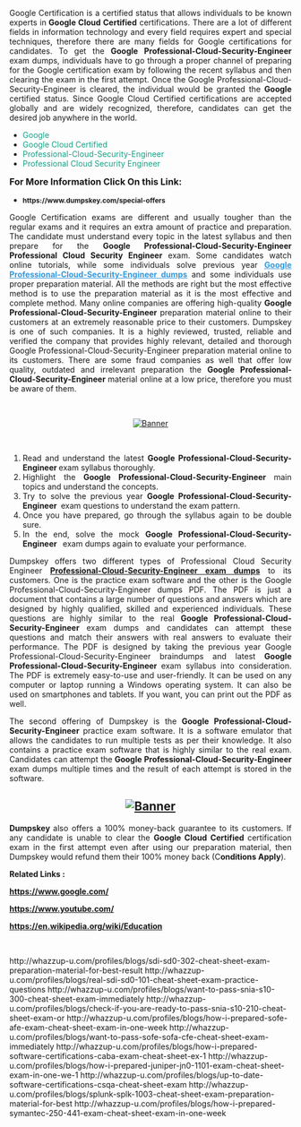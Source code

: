 <p style="text-align: justify;">Google Certification is a certified status that allows individuals to be known experts in<strong> Google Cloud Certified</strong> certifications. There are a lot of different fields in information technology and every field requires expert and special techniques, therefore there are many fields for Google certifications for candidates. To get the <strong>Google Professional-Cloud-Security-Engineer </strong>exam dumps, individuals have to go through a proper channel of preparing for the Google certification exam by following the recent syllabus and then clearing the exam in the first attempt. Once the Google Professional-Cloud-Security-Engineer is cleared, the individual would be granted the <strong>Google</strong> certified status. Since Google Cloud Certified certifications are accepted globally and are widely recognized, therefore, candidates can get the desired job anywhere in the world.</p>

<ul>
	<li style="text-align: justify;"><span style="color:#16a085;">Google</span></li>
	<li style="text-align: justify;"><span style="color:#16a085;">Google Cloud Certified  </span></li>
	<li style="text-align: justify;"><span style="color:#16a085;">Professional-Cloud-Security-Engineer</span></li>
	<li style="text-align: justify;"><span style="color:#16a085;">Professional Cloud Security Engineer</span></li>
</ul>

<p style="text-align: justify;"><span style="font-size:16px;"><strong>For More Information Click On this Link:</strong></span></p>

<ul>
	<li style="text-align: justify;"><span style="font-size:12px;"><strong>https://www.dumpskey.com/special-offers</strong></span></li>
</ul>

<p style="text-align: justify;">Google Certification exams are different and usually tougher than the regular exams and it requires an extra amount of practice and preparation. The candidate must understand every topic in the latest syllabus and then prepare for the <strong>Google Professional-Cloud-Security-Engineer Professional Cloud Security Engineer</strong> exam. Some candidates watch online tutorials, while some individuals solve previous year <a href="https://www.dumpskey.com/google/professional-cloud-security-engineer-braindumps"><span style="color:#3498db;"><u><strong>Google Professional-Cloud-Security-Engineer dumps</strong></u></span></a> and some individuals use proper preparation material. All the methods are right but the most effective method is to use the preparation material as it is the most effective and complete method. Many online companies are offering high-quality <strong>Google Professional-Cloud-Security-Engineer </strong>preparation material online to their customers at an extremely reasonable price to their customers. Dumpskey is one of such companies. It is a highly reviewed, trusted, reliable and verified the company that provides highly relevant, detailed and thorough Google Professional-Cloud-Security-Engineer preparation material online to its customers. There are some fraud companies as well that offer low quality, outdated and irrelevant preparation the <strong>Google Professional-Cloud-Security-Engineer </strong>material online at a low price, therefore you must be aware of them.</p>

<p style="text-align: justify;"> </p>

<p style="text-align: center;"><a href="https://www.dumpskey.com/google/professional-cloud-security-engineer-braindumps"><img src="http://soperdoper.com/search_portal/uploads/general_banners/1562740316_Untitled_Linked_Comp_01.gif" alt="Banner"/></a></p>

<p style="text-align: center;"> </p>


<ol>
	<li style="text-align: justify;">Read and understand the latest <strong>Google Professional-Cloud-Security-Engineer </strong>exam syllabus thoroughly.</li>
	<li style="text-align: justify;">Highlight the<strong> Google Professional-Cloud-Security-Engineer </strong>main topics and understand the concepts.</li>
	<li style="text-align: justify;">Try to solve the previous year <strong>Google Professional-Cloud-Security-Engineer </strong> exam questions to understand the exam pattern.</li>
	<li style="text-align: justify;">Once you have prepared, go through the syllabus again to be double sure.</li>
	<li style="text-align: justify;">In the end, solve the mock <strong>Google Professional-Cloud-Security-Engineer  </strong> exam dumps again to evaluate your performance.</li>
</ol>


<p style="text-align: justify;">Dumpskey offers two different types of Professional Cloud Security Engineer <strong><a href="https://www.dumpskey.com/google/professional-cloud-security-engineer-braindumps">Professional-Cloud-Security-Engineer exam dumps</a></strong> to its customers. One is the practice exam software and the other is the Google Professional-Cloud-Security-Engineer dumps PDF. The PDF is just a document that contains a large number of questions and answers which are designed by highly qualified, skilled and experienced individuals. These questions are highly similar to the real <strong>Google Professional-Cloud-Security-Engineer</strong> exam dumps and candidates can attempt these questions and match their answers with real answers to evaluate their performance. The PDF is designed by taking the previous year Google Professional-Cloud-Security-Engineer braindumps and latest <strong>Google Professional-Cloud-Security-Engineer </strong>exam syllabus into consideration. The PDF is extremely easy-to-use and user-friendly. It can be used on any computer or laptop running a Windows operating system. It can also be used on smartphones and tablets. If you want, you can print out the PDF as well.</p>

<p style="text-align: justify;">The second offering of Dumpskey is the<strong> Google Professional-Cloud-Security-Engineer</strong> practice exam software. It is a software emulator that allows the candidates to run multiple tests as per their knowledge. It also contains a practice exam software that is highly similar to the real exam. Candidates can attempt the<strong> Google Professional-Cloud-Security-Engineer</strong> exam dumps multiple times and the result of each attempt is stored in the software.</p>

<h2 style="text-align: center;"><a href="https://www.dumpskey.com/google/professional-cloud-security-engineer-braindumps"><img src="http://soperdoper.com/search_portal/uploads/general_banners/1562743625_8ppZk49y_HM0oke96j0cic4OdOo.jpg" alt="Banner"/></a></h2>


<p style="text-align: justify;"><strong>Dumpskey </strong>also offers a 100% money-back guarantee to its customers. If any candidate is unable to clear the <strong>Google Cloud Certified </strong>certification exam in the first attempt even after using our preparation material, then Dumpskey would refund them their 100% money back (C<strong>onditions Apply</strong>).</p>

<p style="text-align: justify;"><strong>Related Links :</strong></p>

<p><a href="https://www.google.com/" rel="noopener noreferrer" target="_blank"><strong>https://www.google.com/</strong></a></p>

<p><a href="https://www.youtube.com/" rel="noopener noreferrer" target="_blank"><strong>https://www.youtube.com/</strong></a></p>

<p><a href="https://en.wikipedia.org/wiki/Education" rel="noopener noreferrer" target="_blank"><strong>https://en.wikipedia.org/wiki/Education</strong></a></p>

<p> </p>
http://whazzup-u.com/profiles/blogs/sdi-sd0-302-cheat-sheet-exam-preparation-material-for-best-result
http://whazzup-u.com/profiles/blogs/real-sdi-sd0-101-cheat-sheet-exam-practice-questions
http://whazzup-u.com/profiles/blogs/want-to-pass-snia-s10-300-cheat-sheet-exam-immediately
http://whazzup-u.com/profiles/blogs/check-if-you-are-ready-to-pass-snia-s10-210-cheat-sheet-exam-or
http://whazzup-u.com/profiles/blogs/how-i-prepared-sofe-afe-exam-cheat-sheet-exam-in-one-week
http://whazzup-u.com/profiles/blogs/want-to-pass-sofe-sofa-cfe-cheat-sheet-exam-immediately
http://whazzup-u.com/profiles/blogs/how-i-prepared-software-certifications-caba-exam-cheat-sheet-ex-1
http://whazzup-u.com/profiles/blogs/how-i-prepared-juniper-jn0-1101-exam-cheat-sheet-exam-in-one-we-1
http://whazzup-u.com/profiles/blogs/up-to-date-software-certifications-csqa-cheat-sheet-exam
http://whazzup-u.com/profiles/blogs/splunk-splk-1003-cheat-sheet-exam-preparation-material-for-best
http://whazzup-u.com/profiles/blogs/how-i-prepared-symantec-250-441-exam-cheat-sheet-exam-in-one-week
